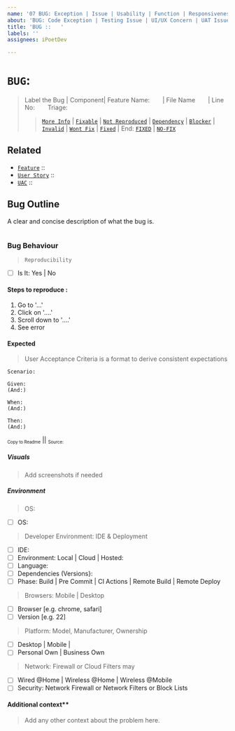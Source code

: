 ```yaml
---
name: '07 BUG: Exception | Issue | Usability | Function | Responsiveness'
about: 'BUG: Code Exception | Testing Issue | UI/UX Concern | UAT Issue'
title: 'BUG ::   '
labels: ''
assignees: iPoetDev

---
```


# **`BUG`**:
> Label the Bug  | Component| Feature Name:  *`   `* | File Name  *`   `*  |  Line No:  *`   `*
> Triage:
> > [`More Info`](https://github.com/iPoetDev/P4Template/labels/TRIAGE%3A%20More%20Information)  |   [`Fixable`](https://github.com/iPoetDev/P4Template/labels/TRIAGE%3A%20Fixable)  |   [`Not Reproduced`](https://github.com/iPoetDev/P4Template/labels/TRIAGE%3A%20Not%20Reproduced)  |   [`Dependency`](https://github.com/iPoetDev/P4Template/labels/TRIAGE%3A%20Dependency%3A%20Update)  |   [`Blocker`](https://github.com/iPoetDev/P4Template/labels/TRIAGE%3A%20Dependency%3A%20Blocker)  |   [`Invalid`](https://github.com/iPoetDev/P4Template/labels/TRIAGE%3A%20Invalid)  |   [`Wont Fix`](https://github.com/iPoetDev/P4Template/labels/TRIAGE%3A%20WontFix)  |   [`Fixed`](https://github.com/iPoetDev/P4Template/labels/TRIAGE%3A%20Fixed)  |
> End: [`FIXED`](https://github.com/iPoetDev/P4Template/labels/FIXES%3A%20Found%20Bugs%20%7C%20Issues%20%7C%20Full%20Triage) | [`NO-FIX`](https://github.com/iPoetDev/P4Template/labels/NO-FIXES%3A%20Won%27t%20Fix%20Bug%20%7C%20Issues%20%7C%20Full%20Triage)

## Related

- [`Feature`]() :: `     `
- [`User Story`]() :: `     `
- [`UAC`]() :: `     `

## Bug Outline
A clear and concise description of what the bug is.

```

```

### Bug Behaviour
> `Reproducibility`
- [ ] Is It: Yes | No

#### Steps to reproduce :
1. Go to '...'
2. Click on '....'
3. Scroll down to '....'
4. See error

#### Expected
> User Acceptance Criteria is a format to derive consistent expectations

```
Scenario:

Given:
(And:)

When:
(And:)

Then:
(And:)
```
<small><sub>Copy to Readme</sub></small> || <small><sub>Source: []()</sub></small>

##### Visuals
> Add screenshots if needed

##### Environment
> OS:
- [ ] OS:

> Developer Environment: IDE & Deployment
- [ ] IDE:
- [ ] Environment: Local | Cloud | Hosted:
- [ ] Language:
- [ ] Dependencies (Versions}:
- [ ] Phase: Build | Pre Commit | CI Actions | Remote Build | Remote Deploy

> Browsers: Mobile | Desktop
- [ ] Browser [e.g. chrome, safari]
- [ ] Version [e.g. 22]

> Platform: Model, Manufacturer, Ownership
-  [ ] Desktop | Mobile |
-  [ ] Personal Own | Business Own

> Network: Firewall or Cloud Filters may
- [ ] Wired @Home | Wireless @Home | Wireless @Mobile
- [ ] Security: Network Firewall or Network Filters or Block Lists

#### Additional context**
> Add any other context about the problem here.
